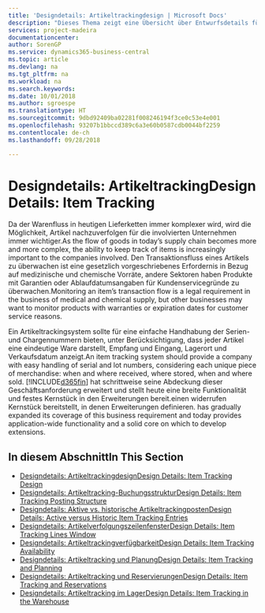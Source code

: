 ```yaml
---
title: 'Designdetails: Artikeltrackingdesign | Microsoft Docs'
description: "Dieses Thema zeigt eine Übersicht über Entwurfsdetails für Artikeltracking."
services: project-madeira
documentationcenter: 
author: SorenGP
ms.service: dynamics365-business-central
ms.topic: article
ms.devlang: na
ms.tgt_pltfrm: na
ms.workload: na
ms.search.keywords: 
ms.date: 10/01/2018
ms.author: sgroespe
ms.translationtype: HT
ms.sourcegitcommit: 9dbd92409ba02281f008246194f3ce0c53e4e001
ms.openlocfilehash: 93207b1bbccd389c6a3e60b0587cdb0044bf2259
ms.contentlocale: de-ch
ms.lasthandoff: 09/28/2018

---
```

# <a name="design-details-item-tracking"></a><span data-ttu-id="a9ef3-103">Designdetails: Artikeltracking</span><span class="sxs-lookup"><span data-stu-id="a9ef3-103">Design Details: Item Tracking</span></span>
<span data-ttu-id="a9ef3-104">Da der Warenfluss in heutigen Lieferketten immer komplexer wird, wird die Möglichkeit, Artikel nachzuverfolgen für die involvierten Unternehmen immer wichtiger.</span><span class="sxs-lookup"><span data-stu-id="a9ef3-104">As the flow of goods in today’s supply chain becomes more and more complex, the ability to keep track of items is increasingly important to the companies involved.</span></span> <span data-ttu-id="a9ef3-105">Den Transaktionsfluss eines Artikels zu überwachen ist eine gesetzlich vorgeschriebenes Erfordernis in Bezug auf medizinische und chemische Vorräte, andere Sektoren haben Produkte mit Garantien oder Ablaufdatumsangaben für Kundenservicegründe zu überwachen.</span><span class="sxs-lookup"><span data-stu-id="a9ef3-105">Monitoring an item’s transaction flow is a legal requirement in the business of medical and chemical supply, but other businesses may want to monitor products with warranties or expiration dates for customer service reasons.</span></span>  

<span data-ttu-id="a9ef3-106">Ein Artikeltrackingsystem sollte für eine einfache Handhabung der Serien- und Chargennummern bieten, unter Berücksichtigung, dass jeder Artikel eine eindeutige Ware darstellt, Empfang und Eingang, Lagerort und Verkaufsdatum anzeigt.</span><span class="sxs-lookup"><span data-stu-id="a9ef3-106">An item tracking system should provide a company with easy handling of serial and lot numbers, considering each unique piece of merchandise: when and where received, where stored, when and where sold.</span></span> [!INCLUDE[d365fin](includes/d365fin_md.md)] <span data-ttu-id="a9ef3-107">hat schrittweise seine Abdeckung dieser Geschäftsanforderung erweitert und stellt heute eine breite Funktionalität und festes Kernstück in den Erweiterungen bereit.einen widerrufen Kernstück bereitstellt, in denen Erweiterungen definieren.</span><span class="sxs-lookup"><span data-stu-id="a9ef3-107"> has gradually expanded its coverage of this business requirement and today provides application-wide functionality and a solid core on which to develop extensions.</span></span>  

## <a name="in-this-section"></a><span data-ttu-id="a9ef3-108">In diesem Abschnitt</span><span class="sxs-lookup"><span data-stu-id="a9ef3-108">In This Section</span></span>  
* [<span data-ttu-id="a9ef3-109">Designdetails: Artikeltrackingdesign</span><span class="sxs-lookup"><span data-stu-id="a9ef3-109">Design Details: Item Tracking Design</span></span>](design-details-item-tracking-design.md)  
* [<span data-ttu-id="a9ef3-110">Designdetails: Artikeltracking-Buchungsstruktur</span><span class="sxs-lookup"><span data-stu-id="a9ef3-110">Design Details: Item Tracking Posting Structure</span></span>](design-details-item-tracking-posting-structure.md)  
* [<span data-ttu-id="a9ef3-111">Designdetails: Aktive vs. historische Artikeltrackingposten</span><span class="sxs-lookup"><span data-stu-id="a9ef3-111">Design Details: Active versus Historic Item Tracking Entries</span></span>](design-details-active-versus-historic-item-tracking-entries.md)  
* [<span data-ttu-id="a9ef3-112">Designdetails: Artikelverfolgungszeilenfenster</span><span class="sxs-lookup"><span data-stu-id="a9ef3-112">Design Details: Item Tracking Lines Window</span></span>](design-details-item-tracking-lines-window.md)  
* [<span data-ttu-id="a9ef3-113">Designdetails: Artikeltrackingverfügbarkeit</span><span class="sxs-lookup"><span data-stu-id="a9ef3-113">Design Details: Item Tracking Availability</span></span>](design-details-item-tracking-availability.md)  
* [<span data-ttu-id="a9ef3-114">Designdetails: Artikeltracking und Planung</span><span class="sxs-lookup"><span data-stu-id="a9ef3-114">Design Details: Item Tracking and Planning</span></span>](design-details-item-tracking-and-planning.md)  
* [<span data-ttu-id="a9ef3-115">Designdetails: Artikeltracking und Reservierungen</span><span class="sxs-lookup"><span data-stu-id="a9ef3-115">Design Details: Item Tracking and Reservations</span></span>](design-details-item-tracking-and-reservations.md)  
* [<span data-ttu-id="a9ef3-116">Designdetails: Artikeltracking im Lager</span><span class="sxs-lookup"><span data-stu-id="a9ef3-116">Design Details: Item Tracking in the Warehouse</span></span>](design-details-item-tracking-in-the-warehouse.md)

